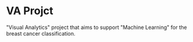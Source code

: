 # VA Projct

"Visual Analytics" project that aims to support "Machine Learning" for the breast cancer classification.
